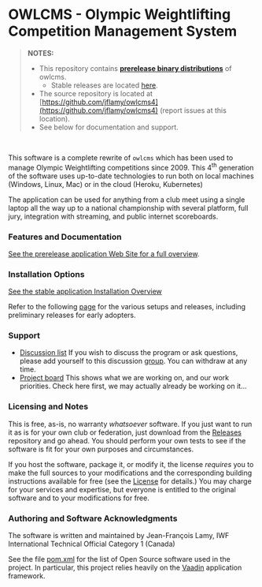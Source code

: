 # OWLCMS - Olympic Weightlifting Competition Management System 

> **NOTES:**
>   - This repository contains **[prerelease binary distributions](https://github.com/owlcms/owlcms4-prerelease/releases)** of owlcms.
>     - Stable releases are located [here](https://github.com/owlcms/owlcms4).<br>
>   - The source repository is located at [https://github.com/jflamy/owlcms4](https://github.com/jflamy/owlcms4) (report issues at this location).
>   - See below for documentation and support.<br>

<br />


This software is a complete rewrite of `owlcms` which has been used to manage Olympic Weightlifting competitions since 2009. This 4<sup>th</sup> generation of the software uses up-to-date technologies to run both on local machines (Windows, Linux, Mac) or in the cloud (Heroku, Kubernetes)

The application can be used for anything from a club meet using a single laptop all the way up to a national championship with several platform, full jury, integration with streaming, and public internet scoreboards.

### Features and Documentation

<u>See the prerelease application [Web Site](https://owlcms.github.io/owlcms4-prerelease/#) for a full overview</u>.  

### Installation Options
<u>See the stable application [Installation Overview](https://owlcms.github.io/owlcms4-prerelease/#/InstallationOverview)</u> 

Refer to the following [page](Releases.md) for the various setups and releases, including preliminary releases for early adopters.

### Support

- [Discussion list](https://groups.google.com/forum/#!forum/owlcms)  If you wish to discuss the program or ask questions, please add yourself to this discussion [group](https://groups.google.com/forum/#!forum/owlcms).  You can withdraw at any time.
- [Project board](https://github.com/jflamy/owlcms4/projects/1) This shows what we are working on, and our work priorities.  Check here first, we may actually already be working on it...

### Licensing and Notes

This is free, as-is, no warranty *whatsoever* software. If you just want to run it as is for your own club or federation, just download from the [Releases](https://github.com/owlcms/owlcms4-prerelease/releases) repository and go ahead. You should perform your own tests to see if the software is fit for your own purposes and circumstances.

If you host the software, package it, or modify it, the license *requires* you to make the full sources to your modifications and the corresponding building instructions available for free (see the [License](https://github.com/owlcms/owlcms4-prerelease/blob/master/LICENSE.txt) for details.)  You may charge for your services and expertise, but everyone is entitled to the original software and to your modifications for free.

### Authoring and Software Acknowledgments

The software is written and maintained by Jean-François Lamy, IWF International Technical Official Category 1 (Canada)

See the file [pom.xml](pom.xml) for the list of Open Source software used in the project.  In particular, this project relies heavily on the [Vaadin](https://vaadin.com) application framework.
